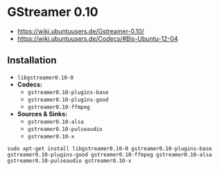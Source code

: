 # GStreamer 0.10

+   <https://wiki.ubuntuusers.de/Gstreamer-0.10/>
+   <https://wiki.ubuntuusers.de/Codecs/#Bis-Ubuntu-12-04>



## Installation

+   `libgstreamer0.10-0`
+   **Codecs:**
    +   `gstreamer0.10-plugins-base`
    +   `gstreamer0.10-plugins-good`
    +   `gstreamer0.10-ffmpeg`
+   **Sources & Sinks:**
    +   `gstreamer0.10-alsa`
    +   `gstreamer0.10-pulseaudio`
    +   `gstreamer0.10-x`

<!---->

    sudo apt-get install libgstreamer0.10-0 gstreamer0.10-plugins-base gstreamer0.10-plugins-good gstreamer0.10-ffmpeg gstreamer0.10-alsa gstreamer0.10-pulseaudio gstreamer0.10-x

